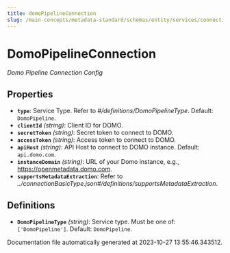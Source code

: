 ```yaml
---
title: domoPipelineConnection
slug: /main-concepts/metadata-standard/schemas/entity/services/connections/pipeline/domopipelineconnection
---
```


# DomoPipelineConnection

*Domo Pipeline Connection Config*

## Properties

- **`type`**: Service Type. Refer to *#/definitions/DomoPipelineType*. Default: `DomoPipeline`.
- **`clientId`** *(string)*: Client ID for DOMO.
- **`secretToken`** *(string)*: Secret token to connect to DOMO.
- **`accessToken`** *(string)*: Access token to connect to DOMO.
- **`apiHost`** *(string)*: API Host to connect to DOMO instance. Default: `api.domo.com`.
- **`instanceDomain`** *(string)*: URL of your Domo instance, e.g., https://openmetadata.domo.com.
- **`supportsMetadataExtraction`**: Refer to *../connectionBasicType.json#/definitions/supportsMetadataExtraction*.
## Definitions

- **`DomoPipelineType`** *(string)*: Service type. Must be one of: `['DomoPipeline']`. Default: `DomoPipeline`.


Documentation file automatically generated at 2023-10-27 13:55:46.343512.
